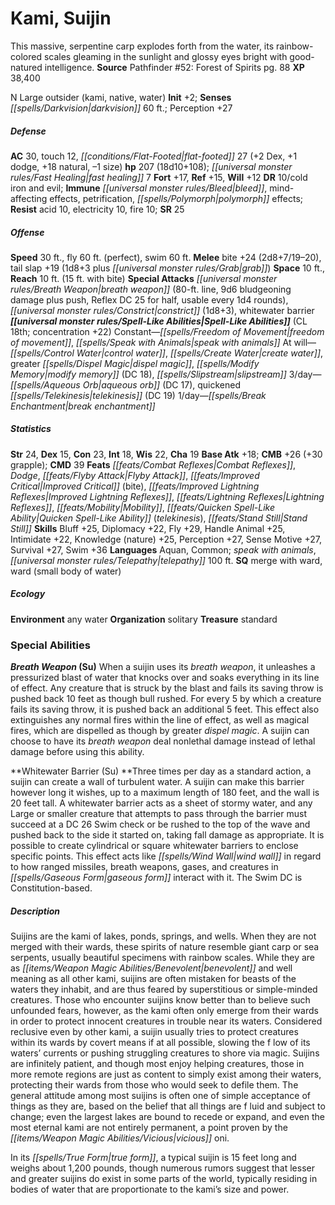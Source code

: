 ﻿---
cssclass: [monsters]
title1: Kami, Suijin
desc_short: This massive, serpentine carp explodes forth from the water, its rainbow-colored
  scales gleaming in the sunlight and glossy eyes bright with good-natured intelligence.
title2: Suijin
CR: 14
sources:
- name: 'Pathfinder #52: Forest of Spirits'
  page: 88
  link: http://paizo.com/pathfinder/v5748btpy8l2h
XP: 38400
alignment: N
size: Large
type: outsider
subtypes:
- kami
- native
- water
initiative:
  bonus: 2
senses:
  darkvision: 60
AC:
  AC: 30
  touch: 12
  flat_footed: 27
  components:
    dex: 2
    dodge: 1
    natural: 18
    size: -1
HP:
  HP: 207
  long: 18d10+108
  fast_healing: 7
saves:
  fort: 17
  ref: 15
  will: 12
DR:
- amount: 10
  weakness: cold iron and evil
immunities:
- bleed
- mind-affecting effects
- petrification
- polymorph effects
resistances:
  acid: 10
  electricity: 10
  fire: 10
SR: 25
speeds:
  base: 30
  fly: 60
  fly_maneuverability: perfect
  swim: 60
attacks:
  melee:
  - - text: bite +24 (2d8+7/19-20)
      entries:
      - - damage: 2d8+7
          crit_range: 19-20
      attack: bite
      bonus:
      - 24
    - text: tail slap +19 (1d8+3 plus grab)
      entries:
      - - damage: 1d8+3
        - effect: grab
      attack: tail slap
      bonus:
      - 19
  special:
  - breath weapon (80-ft. line, 9d6 bludgeoning damage plus push, Reflex DC 25 for
    half, usable every 1d4 rounds)
  - constrict (1d8+3)
  - whitewater barrier
space: 10
reach: 10
reach_other: 15 ft. with bite
spell_like_abilities:
  entries:
  - name: freedom of movement
    source: default
    freq: Constant
  - name: speak with animals
    source: default
    freq: Constant
  - name: control water
    source: default
    freq: At will
  - name: create water
    source: default
    freq: At will
  - name: greater dispel magic
    source: default
    freq: At will
  - name: modify memory
    source: default
    freq: At will
    DC: 18
  - name: slipstream
    source: default
    freq: At will
  - name: aqueous orb
    source: default
    freq: 3/day
    DC: 17
  - name: quickened telekinesis
    source: default
    freq: 3/day
    DC: 19
  - name: break enchantment
    source: default
    freq: 1/day
  sources:
  - name: default
    CL: 18
    concentration: 22
ability_scores:
  STR: 24
  DEX: 15
  CON: 23
  INT: 18
  WIS: 22
  CHA: 19
BAB: 18
CMB: 26
CMB_other: +30 grapple
CMD: 39
feats:
- name: Combat Reflexes
- name: Dodge
- name: Flyby Attack
- name: Improved Critical (bite)
- name: Improved Lightning Reflexes
- name: Lightning Reflexes
- name: Mobility
- name: Quicken Spell-Like Ability (telekinesis)
- name: Stand Still
skills:
  Bluff: 25
  Diplomacy: 22
  Fly: 29
  Handle Animal: 25
  Intimidate: 22
  Knowledge (nature): 25
  Perception: 27
  Sense Motive: 27
  Survival: 27
  Swim: 36
languages:
- Aquan
- Common
- speak with animals
- telepathy 100 ft.
special_qualities:
- merge with ward
- ward (small body of water)
ecology:
  environment: any water
  organization: solitary
  treasure_type: standard
special_abilities:
  Breath Weapon (Su): When a suijin uses its breath weapon, it unleashes a pressurized
    blast of water that knocks over and soaks everything in its line of effect. Any
    creature that is struck by the blast and fails its saving throw is pushed back
    10 feet as though bull rushed. For every 5 by which a creature fails its saving
    throw, it is pushed back an additional 5 feet. This effect also extinguishes any
    normal fires within the line of effect, as well as magical fires, which are dispelled
    as though by greater dispel magic. A suijin can choose to have its breath weapon
    deal nonlethal damage instead of lethal damage before using this ability.
  Whitewater Barrier (Su): Three times per day as a standard action, a suijin can
    create a wall of turbulent water. A suijin can make this barrier however long
    it wishes, up to a maximum length of 180 feet, and the wall is 20 feet tall. A
    whitewater barrier acts as a sheet of stormy water, and any Large or smaller creature
    that attempts to pass through the barrier must succeed at a DC 26 Swim check or
    be rushed to the top of the wave and pushed back to the side it started on, taking
    fall damage as appropriate. It is possible to create cylindrical or square whitewater
    barriers to enclose specific points. This effect acts like wind wall in regard
    to how ranged missiles, breath weapons, gases, and creatures in gaseous form interact
    with it. The Swim DC is Constitution-based.
desc_long: |-
  Suijins are the kami of lakes, ponds, springs, and wells. When they are not merged with their wards, these spirits of nature resemble giant carp or sea serpents, usually beautiful specimens with rainbow scales. While they are as benevolent and well meaning as all other kami, suijins are often mistaken for beasts of the waters they inhabit, and are thus feared by superstitious or simple-minded creatures. Those who encounter suijins know better than to believe such unfounded fears, however, as the kami often only emerge from their wards in order to protect innocent creatures in trouble near its waters. Considered reclusive even by other kami, a suijin usually tries to protect creatures within its wards by covert means if at all possible, slowing the f low of its waters' currents or pushing struggling creatures to shore via magic. Suijins are infinitely patient, and though most enjoy helping creatures, those in more remote regions are just as content to simply exist among their waters, protecting their wards from those who would seek to defile them. The general attitude among most suijins is often one of simple acceptance of things as they are, based on the belief that all things are f luid and subject to change; even the largest lakes are bound to recede or expand, and even the most eternal kami are not entirely permanent, a point proven by the vicious oni.

  In its true form, a typical suijin is 15 feet long and weighs about 1,200 pounds, though numerous rumors suggest that lesser and greater suijins do exist in some parts of the world, typically residing in bodies of water that are proportionate to the kami's size and power.

---

# Kami, Suijin
This massive, serpentine carp explodes forth from the water, its rainbow-colored scales gleaming in the sunlight and glossy eyes bright with good-natured intelligence.
**Source** Pathfinder #52: Forest of Spirits pg. 88
**XP** 38,400

N Large outsider (kami, native, water)
**Init** +2; **Senses** _[[spells/Darkvision|darkvision]]_ 60 ft.; Perception +27

##### Defense

**AC** 30, touch 12, _[[conditions/Flat-Footed|flat-footed]]_ 27 (+2 Dex, +1 dodge, +18 natural, –1 size)
**hp** 207 (18d10+108); _[[universal monster rules/Fast Healing|fast healing]]_ 7
**Fort** +17, **Ref** +15, **Will** +12
**DR** 10/cold iron and evil; **Immune** _[[universal monster rules/Bleed|bleed]]_, mind-affecting effects, petrification, _[[spells/Polymorph|polymorph]]_ effects; **Resist** acid 10, electricity 10, fire 10; **SR** 25

##### Offense
**Speed** 30 ft., fly 60 ft. (perfect), swim 60 ft.
**Melee** bite +24 (2d8+7/19–20), tail slap +19 (1d8+3 plus _[[universal monster rules/Grab|grab]]_)
**Space** 10 ft., **Reach** 10 ft. (15 ft. with bite)
**Special Attacks** _[[universal monster rules/Breath Weapon|breath weapon]]_ (80-ft. line, 9d6 bludgeoning damage plus push, Reflex DC 25 for half, usable every 1d4 rounds), _[[universal monster rules/Constrict|constrict]]_ (1d8+3), whitewater barrier
**_[[universal monster rules/Spell-Like Abilities|Spell-Like Abilities]]_** (CL 18th; concentration +22)
Constant—_[[spells/Freedom of Movement|freedom of movement]]_, _[[spells/Speak with Animals|speak with animals]]_
At will—_[[spells/Control Water|control water]]_, _[[spells/Create Water|create water]]_, greater _[[spells/Dispel Magic|dispel magic]]_, _[[spells/Modify Memory|modify memory]]_ (DC 18), _[[spells/Slipstream|slipstream]]_
3/day—_[[spells/Aqueous Orb|aqueous orb]]_ (DC 17), quickened _[[spells/Telekinesis|telekinesis]]_ (DC 19)
1/day—_[[spells/Break Enchantment|break enchantment]]_

##### Statistics
**Str** 24, **Dex** 15, **Con** 23, **Int** 18, **Wis** 22, **Cha** 19
**Base Atk** +18; **CMB** +26 (+30 grapple); **CMD** 39
**Feats** _[[feats/Combat Reflexes|Combat Reflexes]]_, _Dodge_, _[[feats/Flyby Attack|Flyby Attack]]_, _[[feats/Improved Critical|Improved Critical]]_ (bite), _[[feats/Improved Lightning Reflexes|Improved Lightning Reflexes]]_, _[[feats/Lightning Reflexes|Lightning Reflexes]]_, _[[feats/Mobility|Mobility]]_, _[[feats/Quicken Spell-Like Ability|Quicken Spell-Like Ability]]_ (_telekinesis_), _[[feats/Stand Still|Stand Still]]_
**Skills** Bluff +25, Diplomacy +22, Fly +29, Handle Animal +25, Intimidate +22, Knowledge (nature) +25, Perception +27, Sense Motive +27, Survival +27, Swim +36
**Languages** Aquan, Common; _speak with animals_, _[[universal monster rules/Telepathy|telepathy]]_ 100 ft.
**SQ** merge with ward, ward (small body of water)

##### Ecology

**Environment** any water
**Organization** solitary
**Treasure** standard

### Special Abilities

**_Breath Weapon_ (Su)** When a suijin uses its _breath weapon_, it unleashes a pressurized blast of water that knocks over and soaks everything in its line of effect. Any creature that is struck by the blast and fails its saving throw is pushed back 10 feet as though bull rushed. For every 5 by which a creature fails its saving throw, it is pushed back an additional 5 feet. This effect also extinguishes any normal fires within the line of effect, as well as magical fires, which are dispelled as though by greater _dispel magic_. A suijin can choose to have its _breath weapon_ deal nonlethal damage instead of lethal damage before using this ability.

**Whitewater Barrier (Su) **Three times per day as a standard action, a suijin can create a wall of turbulent water. A suijin can make this barrier however long it wishes, up to a maximum length of 180 feet, and the wall is 20 feet tall. A whitewater barrier acts as a sheet of stormy water, and any Large or smaller creature that attempts to pass through the barrier must succeed at a DC 26 Swim check or be rushed to the top of the wave and pushed back to the side it started on, taking fall damage as appropriate. It is possible to create cylindrical or square whitewater barriers to enclose specific points. This effect acts like _[[spells/Wind Wall|wind wall]]_ in regard to how ranged missiles, breath weapons, gases, and creatures in _[[spells/Gaseous Form|gaseous form]]_ interact with it. The Swim DC is Constitution-based.

##### Description

Suijins are the kami of lakes, ponds, springs, and wells. When they are not merged with their wards, these spirits of nature resemble giant carp or sea serpents, usually beautiful specimens with rainbow scales. While they are as _[[items/Weapon Magic Abilities/Benevolent|benevolent]]_ and well meaning as all other kami, suijins are often mistaken for beasts of the waters they inhabit, and are thus feared by superstitious or simple-minded creatures. Those who encounter suijins know better than to believe such unfounded fears, however, as the kami often only emerge from their wards in order to protect innocent creatures in trouble near its waters. Considered reclusive even by other kami, a suijin usually tries to protect creatures within its wards by covert means if at all possible, slowing the f low of its waters’ currents or pushing struggling creatures to shore via magic. Suijins are infinitely patient, and though most enjoy helping creatures, those in more remote regions are just as content to simply exist among their waters, protecting their wards from those who would seek to defile them. The general attitude among most suijins is often one of simple acceptance of things as they are, based on the belief that all things are f luid and subject to change; even the largest lakes are bound to recede or expand, and even the most eternal kami are not entirely permanent, a point proven by the _[[items/Weapon Magic Abilities/Vicious|vicious]]_ oni.

In its _[[spells/True Form|true form]]_, a typical suijin is 15 feet long and weighs about 1,200 pounds, though numerous rumors suggest that lesser and greater suijins do exist in some parts of the world, typically residing in bodies of water that are proportionate to the kami’s size and power.